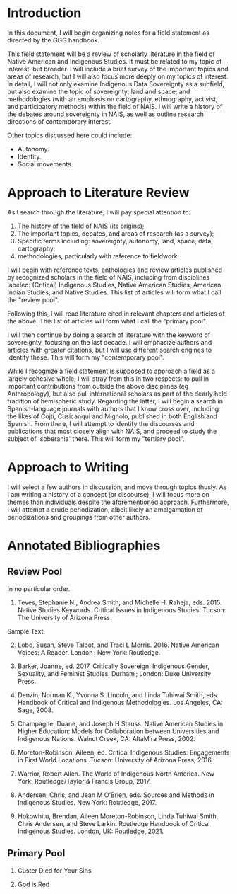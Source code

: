 # Introduction

In this document, I will begin organizing notes for a field statement as directed by the GGG handbook.

This field statement will be a review of scholarly literature in the field of Native American and Indigenous Studies. It must be related to my topic of interest, but broader. I will include a brief survey of the important topics and areas of research, but I will also focus more deeply on my topics of interest. In detail, I will not only examine Indigenous Data Sovereignty as a subfield, but also examine the topic of sovereignty; land and space; and methodologies (with an emphasis on cartography, ethnography, activist, and participatory methods) within the field of NAIS. I will write a history of the debates around sovereignty in NAIS, as well as outline research directions of contemporary interest.

Other topics discussed here could include:

*   Autonomy.
*   Identity.
*   Social movements


# Approach to Literature Review

As I search through the literature, I will pay special attention to:

1.  The history of the field of NAIS (its origins);
2.  The important topics, debates, and areas of research (as a survey);
3.  Specific terms including: sovereignty, autonomy, land, space, data, cartography;
4.  methodologies, particularly with reference to fieldwork.

I will begin with reference texts, anthologies and review articles published by recognized scholars in the field of NAIS, including from disciplines labeled: (Critical) Indigenous Studies, Native American Studies, American Indian Studies, and Native Studies. This list of articles will form what I call the "review pool".

Following this, I will read literature cited in relevant chapters and articles of the above. This list of articles will form what I call the "primary pool".

I will then continue by doing a search of literature with the keyword of sovereignty, focusing on the last decade. I will emphasize authors and articles with greater citations, but I will use different search engines to identify these. This will form my "contemporary pool".

While I recognize a field statement is supposed to approach a field as a largely cohesive whole, I will stray from this in two respects: to pull in important contributions from outside the above disciplines (eg Anthropology), but also pull international scholars as part of the dearly held tradition of hemispheric study. Regarding the latter, I will begin a search in Spanish-language journals with authors that I know cross over, including the likes of Cojti, Cusicanqui and Mignolo, published in both English and Spanish. From there, I will attempt to identify the discourses and publications that most closely align with NAIS, and proceed to study the subject of 'soberania' there. This will form my "tertiary pool".

# Approach to Writing

I will select a few authors in discussion, and move through topics thusly. As I am writing a history of a concept (or discourse), I will focus more on themes than individuals despite the aforementioned approach. Furthermore, I will attempt a crude periodization, albeit likely an amalgamation of periodizations and groupings from other authors.

# Annotated Bibliographies

## Review Pool

In no particular order.

1.  Teves, Stephanie N., Andrea Smith, and Michelle H. Raheja, eds. 2015. Native Studies Keywords. Critical Issues in Indigenous Studies. Tucson: The University of Arizona Press.

Sample Text.

2.  Lobo, Susan, Steve Talbot, and Traci L Morris. 2016. Native American Voices: A Reader. London : New York: Routledge.

3.  Barker, Joanne, ed. 2017. Critically Sovereign: Indigenous Gender, Sexuality, and Feminist Studies. Durham ; London: Duke University Press.

4.  Denzin, Norman K., Yvonna S. Lincoln, and Linda Tuhiwai Smith, eds. Handbook of Critical and Indigenous Methodologies. Los Angeles, CA: Sage, 2008.

5.  Champagne, Duane, and Joseph H Stauss. Native American Studies in Higher Education: Models for Collaboration between Universities and Indigenous Nations. Walnut Creek, CA: AltaMira Press, 2002.

6.  Moreton-Robinson, Aileen, ed. Critical Indigenous Studies: Engagements in First World Locations. Tucson: University of Arizona Press, 2016.

7.  Warrior, Robert Allen. The World of Indigenous North America. New York: Routledge/Taylor & Francis Group, 2017.

8.  Andersen, Chris, and Jean M O’Brien, eds. Sources and Methods in Indigenous Studies. New York: Routledge, 2017.

9.  Hokowhitu, Brendan, Aileen Moreton-Robinson, Linda Tuhiwai Smith, Chris Andersen, and Steve Larkin. Routledge Handbook of Critical Indigenous Studies. London, UK: Routledge, 2021.

## Primary Pool

1.  Custer Died for Your Sins

2.  God is Red
